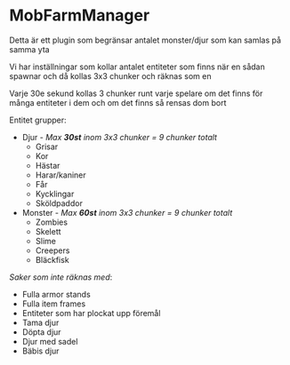 # MobFarmManager
Detta är ett plugin som begränsar antalet monster/djur som kan samlas på samma yta  

Vi har inställningar som kollar antalet entiteter som finns när en sådan spawnar och då kollas 3x3 chunker och räknas som en  

Varje 30e sekund kollas 3 chunker runt varje spelare om det finns för många entiteter i dem och om det finns så rensas dom bort  
  
Entitet grupper:
- Djur - *Max **30st** inom 3x3 chunker = 9 chunker totalt*
  - Grisar
  - Kor
  - Hästar
  - Harar/kaniner
  - Får
  - Kycklingar
  - Sköldpaddor
- Monster - *Max **60st** inom 3x3 chunker = 9 chunker totalt*
  - Zombies
  - Skelett
  - Slime
  - Creepers
  - Bläckfisk

*Saker som inte räknas med*:
- Fulla armor stands
- Fulla item frames
- Entiteter som har plockat upp föremål
- Tama djur
- Döpta djur
- Djur med sadel
- Bäbis djur